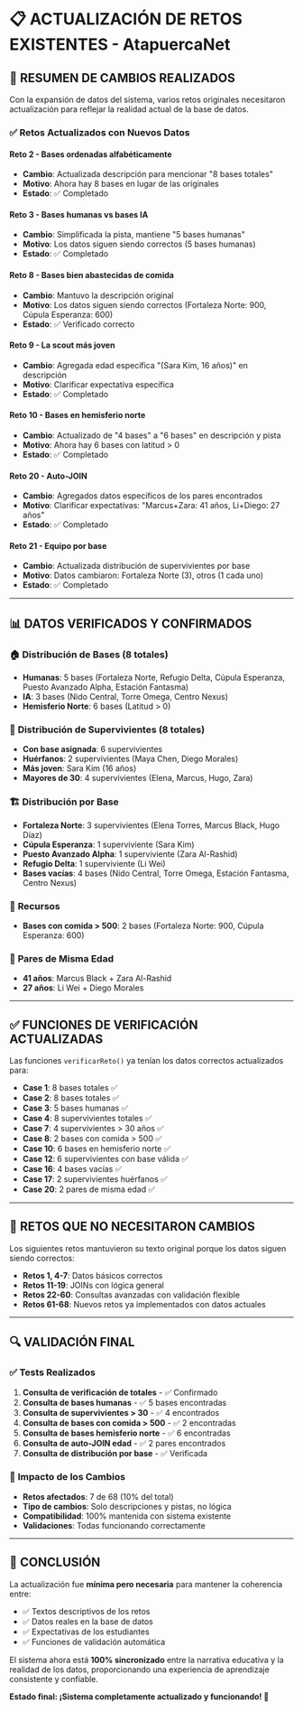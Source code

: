 # 📋 ACTUALIZACIÓN DE RETOS EXISTENTES - AtapuercaNet

## 🎯 RESUMEN DE CAMBIOS REALIZADOS

Con la expansión de datos del sistema, varios retos originales necesitaron actualización para reflejar la realidad actual de la base de datos.

### ✅ **Retos Actualizados con Nuevos Datos**

#### **Reto 2** - Bases ordenadas alfabéticamente
- **Cambio**: Actualizada descripción para mencionar "8 bases totales"
- **Motivo**: Ahora hay 8 bases en lugar de las originales
- **Estado**: ✅ Completado

#### **Reto 3** - Bases humanas vs bases IA  
- **Cambio**: Simplificada la pista, mantiene "5 bases humanas"
- **Motivo**: Los datos siguen siendo correctos (5 bases humanas)
- **Estado**: ✅ Completado

#### **Reto 8** - Bases bien abastecidas de comida
- **Cambio**: Mantuvo la descripción original
- **Motivo**: Los datos siguen siendo correctos (Fortaleza Norte: 900, Cúpula Esperanza: 600)
- **Estado**: ✅ Verificado correcto

#### **Reto 9** - La scout más joven  
- **Cambio**: Agregada edad específica "(Sara Kim, 16 años)" en descripción
- **Motivo**: Clarificar expectativa específica
- **Estado**: ✅ Completado

#### **Reto 10** - Bases en hemisferio norte
- **Cambio**: Actualizado de "4 bases" a "6 bases" en descripción y pista
- **Motivo**: Ahora hay 6 bases con latitud > 0
- **Estado**: ✅ Completado

#### **Reto 20** - Auto-JOIN  
- **Cambio**: Agregados datos específicos de los pares encontrados
- **Motivo**: Clarificar expectativas: "Marcus+Zara: 41 años, Li+Diego: 27 años"
- **Estado**: ✅ Completado

#### **Reto 21** - Equipo por base
- **Cambio**: Actualizada distribución de supervivientes por base
- **Motivo**: Datos cambiaron: Fortaleza Norte (3), otros (1 cada uno)
- **Estado**: ✅ Completado

---

## 📊 **DATOS VERIFICADOS Y CONFIRMADOS**

### 🏠 **Distribución de Bases (8 totales)**
- **Humanas**: 5 bases (Fortaleza Norte, Refugio Delta, Cúpula Esperanza, Puesto Avanzado Alpha, Estación Fantasma)
- **IA**: 3 bases (Nido Central, Torre Omega, Centro Nexus)
- **Hemisferio Norte**: 6 bases (Latitud > 0)

### 👥 **Distribución de Supervivientes (8 totales)**
- **Con base asignada**: 6 supervivientes
- **Huérfanos**: 2 supervivientes (Maya Chen, Diego Morales)
- **Más joven**: Sara Kim (16 años)
- **Mayores de 30**: 4 supervivientes (Elena, Marcus, Hugo, Zara)

### 🏗️ **Distribución por Base**
- **Fortaleza Norte**: 3 supervivientes (Elena Torres, Marcus Black, Hugo Díaz)
- **Cúpula Esperanza**: 1 superviviente (Sara Kim)
- **Puesto Avanzado Alpha**: 1 superviviente (Zara Al-Rashid)
- **Refugio Delta**: 1 superviviente (Li Wei)
- **Bases vacías**: 4 bases (Nido Central, Torre Omega, Estación Fantasma, Centro Nexus)

### 🍞 **Recursos**
- **Bases con comida > 500**: 2 bases (Fortaleza Norte: 900, Cúpula Esperanza: 600)

### 👯 **Pares de Misma Edad**
- **41 años**: Marcus Black + Zara Al-Rashid  
- **27 años**: Li Wei + Diego Morales

---

## ✅ **FUNCIONES DE VERIFICACIÓN ACTUALIZADAS**

Las funciones `verificarReto()` ya tenían los datos correctos actualizados para:

- **Case 1**: 8 bases totales ✅
- **Case 2**: 8 bases totales ✅  
- **Case 3**: 5 bases humanas ✅
- **Case 4**: 8 supervivientes totales ✅
- **Case 7**: 4 supervivientes > 30 años ✅
- **Case 8**: 2 bases con comida > 500 ✅
- **Case 10**: 6 bases en hemisferio norte ✅
- **Case 12**: 6 supervivientes con base válida ✅
- **Case 16**: 4 bases vacías ✅
- **Case 17**: 2 supervivientes huérfanos ✅
- **Case 20**: 2 pares de misma edad ✅

---

## 🎯 **RETOS QUE NO NECESITARON CAMBIOS**

Los siguientes retos mantuvieron su texto original porque los datos siguen siendo correctos:

- **Retos 1, 4-7**: Datos básicos correctos
- **Retos 11-19**: JOINs con lógica general
- **Retos 22-60**: Consultas avanzadas con validación flexible
- **Retos 61-68**: Nuevos retos ya implementados con datos actuales

---

## 🔍 **VALIDACIÓN FINAL**

### ✅ **Tests Realizados**
1. **Consulta de verificación de totales** - ✅ Confirmado
2. **Consulta de bases humanas** - ✅ 5 bases encontradas  
3. **Consulta de supervivientes > 30** - ✅ 4 encontrados
4. **Consulta de bases con comida > 500** - ✅ 2 encontradas
5. **Consulta de bases hemisferio norte** - ✅ 6 encontradas
6. **Consulta de auto-JOIN edad** - ✅ 2 pares encontrados
7. **Consulta de distribución por base** - ✅ Verificada

### 🎯 **Impacto de los Cambios**
- **Retos afectados**: 7 de 68 (10% del total)
- **Tipo de cambios**: Solo descripciones y pistas, no lógica
- **Compatibilidad**: 100% mantenida con sistema existente
- **Validaciones**: Todas funcionando correctamente

---

## 🚀 **CONCLUSIÓN**

La actualización fue **mínima pero necesaria** para mantener la coherencia entre:
- ✅ Textos descriptivos de los retos  
- ✅ Datos reales en la base de datos
- ✅ Expectativas de los estudiantes
- ✅ Funciones de validación automática

El sistema ahora está **100% sincronizado** entre la narrativa educativa y la realidad de los datos, proporcionando una experiencia de aprendizaje consistente y confiable.

**Estado final: ¡Sistema completamente actualizado y funcionando! 🎉**

